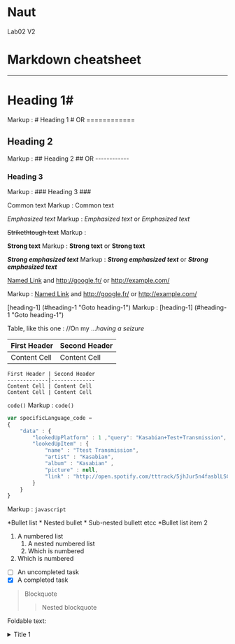 # Naut
Lab02 V2

Markdown cheatsheet<a name ="TOP"></a>
=============================
-----
# Heading 1#
Markup : # Heading 1 # OR ============

## Heading 2 ##
Markup : ## Heading 2 ## OR ------------

### Heading 3 ###
Markup : ### Heading 3 ###

Common text 
Markup : Common text

_Emphasized text_
Markup : _Emphasized text_ or *Emphasized text*

~~Strikethtough text~~
Markup : 

__Strong text__
Markup : __Strong text__ or **Strong text**

___Strong emphasized text___
Markup : ___Strong emphasized text___ or ***Strong emphasized text***

[Named Link](http://www.google.fr/ "Named link title") and http://google.fr/ or <http://example.com/>

Markup : [Named Link](http://www.google.fr/ "Named link title") and http://google.fr/ or <http://example.com/>

[heading-1] (#heading-1 "Goto heading-1")
Markup : [heading-1] (#heading-1 "Goto heading-1")


Table, like this one : //On my ...*having a seizure*


First Header | Second Header
-------------|--------------
Content Cell | Content Cell
```
First Header | Second Header
-------------|--------------
Content Cell | Content Cell
Content Cell | Content Cell
``` 
`code()`
Markup : `code()`

``` javascript
var specificLanguage_code = 
{
	"data" : {
		"lookedUpPlatform" : 1 ,"query": "Kasabian+Test+Transmission",
		"lookedUpItem" : {
			"name" : "Ttest Transmission",
			"artist" : "Kasabian",
			"album" : "Kasabian" , 
			"picture" : null,
			"link" : "http://open.spotify.com/tttrack/5jhJur5n4fasblLSCOcrTp"
		}
	}
}
```
Markup : ```javascript
         ```

*Bullet list
	* Nested bullet
		* Sub-nested bullett etcc
*Bullet list item 2
1. A numbered list
	1. A nested numbered list
	2. Which is numbered
2. Which is numbered
- [ ] An uncompleted task
- [X] A completed task

> Blockquote
>> Nested blockquote

Foldable text:

<details>
	<summary>Title 1 </summary>
	<p>Content 2 Content 2 Content 2 Content 2 Content 2</p>
</detail>

```html
<h3>HTML</h3>
<p> Some HTML code here</p>
```

Link to the specific part of the page
[Go to the Top](#TOP)

Hotkey:

<kbd>⌘F</kbd>
<kbd>⌘F</kbd>
Markup : <kbd>⌘F</kbd>

Hotkey list:
| Key | Symbol |
| --- | --- |
| Option | ⌥ |
| Control | ^ |
| Command | ⌘ |
| Shift | ⇧ | 
| Caps Lock | ⇪ |
| Tab | ⇥ |
| Esc | 🛇 |
| Power | Ф |
| Return | ↩ |
| Delete | ⌫ |
| Up | ↑ |
| Down | ↓ |
| Left | ← |
| Right | → |

Emoji: 
:exclamation: Use emoji icons to enhances text, :+1: Look up emoji codes at
[emoji-cheat-sheet.com](http://emoji-cheat-sheet.com)

Markup : Code appears between colons :EMOJICODE:

:mask:

Edit: Supachok Jrirarojkul 632115041
Edit: Gunn     Chochuwong  632115001
